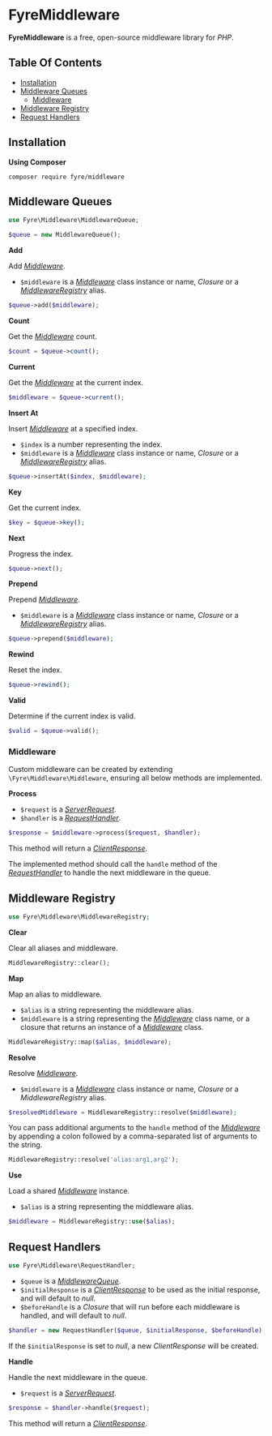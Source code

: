 # FyreMiddleware

**FyreMiddleware** is a free, open-source middleware library for *PHP*.


## Table Of Contents
- [Installation](#installation)
- [Middleware Queues](#middleware-queues)
    - [Middleware](#middleware)
- [Middleware Registry](#middleware-registry)
- [Request Handlers](#request-handlers)



## Installation

**Using Composer**

```
composer require fyre/middleware
```


## Middleware Queues

```php
use Fyre\Middleware\MiddlewareQueue;
```

```php
$queue = new MiddlewareQueue();
```

**Add**

Add [*Middleware*](#middleware).

- `$middleware` is a [*Middleware*](#middleware) class instance or name, *Closure* or a [*MiddlewareRegistry*](#middleware-registry) alias.

```php
$queue->add($middleware);
```

**Count**

Get the [*Middleware*](#middleware) count.

```php
$count = $queue->count();
```

**Current**

Get the [*Middleware*](#middleware) at the current index.

```php
$middleware = $queue->current();
```

**Insert At**

Insert [*Middleware*](#middleware) at a specified index.

- `$index` is a number representing the index.
- `$middleware` is a [*Middleware*](#middleware) class instance or name, *Closure* or a [*MiddlewareRegistry*](#middleware-registry) alias.

```php
$queue->insertAt($index, $middleware);
```

**Key**

Get the current index.

```php
$key = $queue->key();
```

**Next**

Progress the index.

```php
$queue->next();
```

**Prepend**

Prepend [*Middleware*](#middleware).

- `$middleware` is a [*Middleware*](#middleware) class instance or name, *Closure* or a [*MiddlewareRegistry*](#middleware-registry) alias.

```php
$queue->prepend($middleware);
```

**Rewind**

Reset the index.

```php
$queue->rewind();
```

**Valid**

Determine if the current index is valid.

```php
$valid = $queue->valid();
```


### Middleware

Custom middleware can be created by extending `\Fyre\Middleware\Middleware`, ensuring all below methods are implemented.

**Process**

- `$request` is a [*ServerRequest*](https://github.com/elusivecodes/FyreServer#server-requests).
- `$handler` is a [*RequestHandler*](#request-handlers).

```php
$response = $middleware->process($request, $handler);
```

This method will return a [*ClientResponse*](https://github.com/elusivecodes/FyreServer#client-responses).

The implemented method should call the `handle` method of the [*RequestHandler*](#request-handlers) to handle the next middleware in the queue.


## Middleware Registry

```php
use Fyre\Middleware\MiddlewareRegistry;
```

**Clear**

Clear all aliases and middleware.

```php
MiddlewareRegistry::clear();
```

**Map**

Map an alias to middleware.

- `$alias` is a string representing the middleware alias.
- `$middleware` is a string representing the [*Middleware*](#middleware) class name, or a closure that returns an instance of a [*Middleware*](middleware) class.

```php
MiddlewareRegistry::map($alias, $middleware);
```

**Resolve**

Resolve [*Middleware*](#middleware).

- `$middleware` is a [*Middleware*](#middleware) class instance or name, *Closure* or a *MiddlewareRegistry* alias.

```php
$resolvedMiddleware = MiddlewareRegistry::resolve($middleware);
```

You can pass additional arguments to the `handle` method of the [*Middleware*](#middleware) by appending a colon followed by a comma-separated list of arguments to the string.

```php
MiddlewareRegistry::resolve('alias:arg1,arg2');
```

**Use**

Load a shared [*Middleware*](#middleware) instance.

- `$alias` is a string representing the middleware alias.

```php
$middleware = MiddlewareRegistry::use($alias);
```


## Request Handlers

```php
use Fyre\Middleware\RequestHandler;
```

- `$queue` is a [*MiddlewareQueue*](#middleware-queues).
- `$initialResponse` is a [*ClientResponse*](https://github.com/elusivecodes/FyreServer#client-responses) to be used as the initial response, and will default to *null*.
- `$beforeHandle` is a *Closure* that will run before each middleware is handled, and will default to *null*.

```php
$handler = new RequestHandler($queue, $initialResponse, $beforeHandle);
```

If the `$initialResponse` is set to *null*, a new *ClientResponse* will be created.

**Handle**

Handle the next middleware in the queue.

- `$request` is a [*ServerRequest*](https://github.com/elusivecodes/FyreServer#server-requests).

```php
$response = $handler->handle($request);
```

This method will return a [*ClientResponse*](https://github.com/elusivecodes/FyreServer#client-responses).
